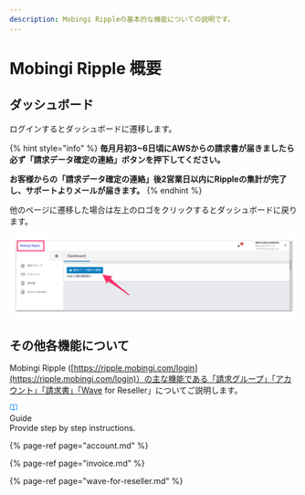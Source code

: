 ```yaml
---
description: Mobingi Rippleの基本的な機能についての説明です。
---
```


# Mobingi Ripple 概要

## ダッシュボード

ログインするとダッシュボードに遷移します。

{% hint style="info" %}
**毎月月初3~6日頃にAWSからの請求書が届きましたら必ず「請求データ確定の連絡」ボタンを押下してください。**

**お客様からの「請求データ確定の連絡」後2営業日以内にRippleの集計が完了し、サポートよりメールが届きます。**
{% endhint %}

他のページに遷移した場合は左上のロゴをクリックするとダッシュボードに戻ります。

![](../../.gitbook/assets/ming-cheng-wei-she-ding-4.png)

## その他各機能について

Mobingi Ripple \([https://ripple.mobingi.com/login](https://ripple.mobingi.com/login)）の主な機能である「請求グループ」「アカウント」「請求書」「Wave for Reseller」についてご説明します。

<div class="reset-3c756112--card-0d0ab889--starterTemplateBlock-66285c6a" style=""><div class="reset-3c756112--cardBody-25dca3b1"><div class="reset-3c756112--cardTitle-32aa092e" style=""><div class="reset-3c756112--cardTitleIcon-6ee1d672"><svg preserveAspectRatio="xMidYMid meet" height="1em" width="1em" fill="none" xmlns="http://www.w3.org/2000/svg" viewBox="0 0 24 24" stroke-width="2" stroke-linecap="round" stroke-linejoin="round" stroke="currentColor" class="icon-7f6730be--text-3f89f380" style="color: rgb(40, 151, 251);"><g><path d="M2 3h6a4 4 0 0 1 4 4v14a3 3 0 0 0-3-3H2zM22 3h-6a4 4 0 0 0-4 4v14a3 3 0 0 1 3-3h7z"></path></g></svg></div><span class="text-4505230f--UIH400-4e41e82a">Guide</span></div><div class="reset-3c756112--cardHint-2c5d8183"><span class="text-4505230f--TextH200-a3425406">Provide step by step instructions.</span></div></div></div>

{% page-ref page="account.md" %}

{% page-ref page="invoice.md" %}

{% page-ref page="wave-for-reseller.md" %}
